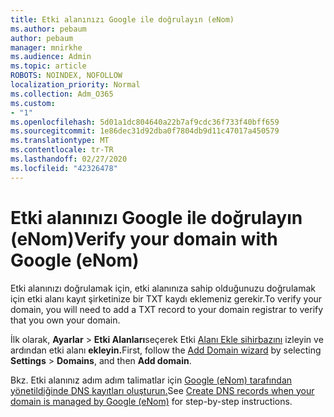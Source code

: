 ```yaml
---
title: Etki alanınızı Google ile doğrulayın (eNom)
ms.author: pebaum
author: pebaum
manager: mnirkhe
ms.audience: Admin
ms.topic: article
ROBOTS: NOINDEX, NOFOLLOW
localization_priority: Normal
ms.collection: Adm_O365
ms.custom:
- "1"
ms.openlocfilehash: 5d01a1dc804640a22b7af9cdc36f733f40bff659
ms.sourcegitcommit: 1e86dec31d92dba0f7804db9d11c47017a450579
ms.translationtype: MT
ms.contentlocale: tr-TR
ms.lasthandoff: 02/27/2020
ms.locfileid: "42326478"
---
```

# <a name="verify-your-domain-with-google-enom"></a><span data-ttu-id="2d38b-102">Etki alanınızı Google ile doğrulayın (eNom)</span><span class="sxs-lookup"><span data-stu-id="2d38b-102">Verify your domain with Google (eNom)</span></span>

<span data-ttu-id="2d38b-103">Etki alanınızı doğrulamak için, etki alanınıza sahip olduğunuzu doğrulamak için etki alanı kayıt şirketinize bir TXT kaydı eklemeniz gerekir.</span><span class="sxs-lookup"><span data-stu-id="2d38b-103">To verify your domain, you will need to add a TXT record to your domain registrar to verify that you own your domain.</span></span> 

<span data-ttu-id="2d38b-104">İlk olarak, **Ayarlar** \> **Etki Alanları**seçerek Etki [Alanı Ekle sihirbazını](https://portal.office.com/adminportal/home#/Domains) izleyin ve ardından etki alanı **ekleyin.**</span><span class="sxs-lookup"><span data-stu-id="2d38b-104">First, follow the [Add Domain wizard](https://portal.office.com/adminportal/home#/Domains) by selecting **Settings** \> **Domains**, and then **Add domain**.</span></span>
  
<span data-ttu-id="2d38b-105">Bkz. Etki alanınız adım adım talimatlar için [Google (eNom) tarafından yönetildiğinde DNS kayıtları oluşturun.](https://docs.microsoft.com/microsoft-365/admin/dns/create-dns-records-for-domain-managed-by-google-enom)</span><span class="sxs-lookup"><span data-stu-id="2d38b-105">See [Create DNS records when your domain is managed by Google (eNom)](https://docs.microsoft.com/microsoft-365/admin/dns/create-dns-records-for-domain-managed-by-google-enom) for step-by-step instructions.</span></span>